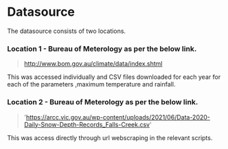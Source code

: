 # Datasource

The datasource consists of two locations.

### Location 1 - Bureau of Meterology as per the below link.

> http://www.bom.gov.au/climate/data/index.shtml

This was accessed individually and CSV files downloaded for each year for each of the parameters ,maximum temperature and rainfall.

### Location 2 - Bureau of Meterology as per the below link.

> 'https://arcc.vic.gov.au/wp-content/uploads/2021/06/Data-2020-Daily-Snow-Depth-Records_Falls-Creek.csv'

This was access directly through url webscraping in the relevant scripts.
